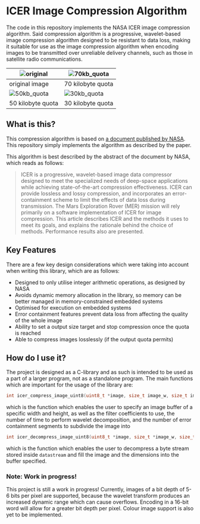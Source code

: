 # ICER Image Compression Algorithm

The code in this repository implements the NASA ICER image compression algorithm. Said compression algorithm is a progressive, wavelet-based image compression algorithm designed to be resistant to data loss, making it suitable for use as the image compression algorithm when encoding images to be transmitted over unreliable delivery channels, such as those in satellite radio communications.



| ![original](C:\Users\linyi\CLionProjects\icer_compression\assets\original.bmp) | ![70kb_quota](C:\Users\linyi\CLionProjects\icer_compression\assets\70kb_quota.bmp) |
| ------------------------------------------------------------ | ------------------------------------------------------------ |
| original image                                               | 70 kilobyte quota                                            |
| ![50kb_quota](C:\Users\linyi\CLionProjects\icer_compression\assets\50kb_quota.bmp) | ![30kb_quota](C:\Users\linyi\CLionProjects\icer_compression\assets\30kb_quota.bmp) |
| 50 kilobyte quota                                            | 30 kilobyte quota                                            |



## What is this?

This compression algorithm is based on [a document published by NASA](https://ipnpr.jpl.nasa.gov/progress_report/42-155/155J.pdf). This repository simply implements the algorithm as described by the paper. 

This algorithm is best described by the abstract of the document by NASA, which reads as follows:

> ICER is a progressive, wavelet-based image data compressor designed to meet the specialized needs of deep-space applications while achieving state-of-the-art compression effectiveness. ICER can provide lossless and lossy compression, and incorporates an error-containment scheme to limit the effects of data loss during transmission. The Mars Exploration Rover (MER) mission will rely primarily on a software implementation of ICER for image compression. This article describes ICER and the methods it uses to meet its goals, and explains the rationale behind the choice of methods. Performance results also are presented.



## Key Features

There are a few key design considerations which were taking into account when writing this library, which are as follows:

- Designed to only utilise integer arithmetic operations, as designed by NASA
- Avoids dynamic memory allocation in the library, so memory can be better managed in memory-constrained embedded systems
- Optimised for execution on embedded systems
- Error containment features prevent data loss from affecting the quality of the whole image
- Ability to set a output size target and stop compression once the quota is reached
- Able to compress images losslessly (if the output quota permits)



## How do I use it?

The project is designed as a C-library and as such is intended to be used as a part of a larger program, not as a standalone program. The main functions which are important for the usage of the library are:

```c
int icer_compress_image_uint8(uint8_t *image, size_t image_w, size_t image_h, uint8_t stages, enum icer_filter_types filt, uint8_t segments, icer_output_data_buf_typedef *output_data);
```

which is the function which enables the user to specify an image buffer of a specific width and height, as well as the filter coefficients to use, the number of time to perform wavelet decomposition, and the number of error containment segments to subdivide the image into

```c
int icer_decompress_image_uint8(uint8_t *image, size_t *image_w, size_t *image_h, size_t image_bufsize, uint8_t *datastream, size_t data_length, uint8_t stages, enum icer_filter_types filt, uint8_t segments);
```

which is the function which enables the user to decompress a byte stream stored inside `datastream` and fill the image and the dimensions into the buffer specified.



### Note: Work in progress!

This project is still a work in progress! Currently, images of a bit depth of 5-6 bits per pixel are supported, because the wavelet transform produces an increased dynamic range which can cause overflows. Encoding in a 16-bit word will allow for a greater bit depth per pixel. Colour image support is also yet to be implemented.


